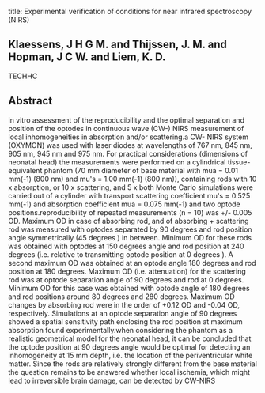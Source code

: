 title: Experimental verification of conditions for near infrared spectroscopy (NIRS)

## Klaessens, J H G M. and Thijssen, J. M. and Hopman, J C W. and Liem, K. D.
TECHHC


## Abstract
in vitro assessment of the reproducibility and the optimal separation and position of the optodes in continuous wave (CW-) NIRS measurement of local inhomogeneities in absorption and/or scattering.a CW- NIRS system (OXYMON) was used with laser diodes at wavelengths of 767 nm, 845 nm, 905 nm, 945 nm and 975 nm. For practical considerations (dimensions of neonatal head) the measurements were performed on a cylindrical tissue-equivalent phantom (70 mm diameter of base material with mua = 0.01 mm(-1) (800 nm) and mu's = 1.00 mm(-1) (800 nm)), containing rods with 10 x absorption, or 10 x scattering, and 5 x both Monte Carlo simulations were carried out of a cylinder with transport scattering coefficient mu's = 0.525 mm(-1) and absorption coefficient mua = 0.075 mm(-1) and two optode positions.reproducibility of repeated measurements (n = 10) was +/- 0.005 OD. Maximum OD in case of absorbing rod, and of absorbing + scattering rod was measured with optodes separated by 90 degrees and rod position angle symmetrically (45 degrees ) in between. Minimum OD for these rods was obtained with optodes at 150 degrees angle and rod position at 240 degrees (i.e. relative to transmitting optode position at 0 degrees ). A second maximum OD was obtained at an optode angle 180 degrees and rod position at 180 degrees. Maximum OD (i.e. attenuation) for the scattering rod was at optode separation angle of 90 degrees and rod at 0 degrees. Minimum OD for this case was obtained with optode angle of 180 degrees and rod positions around 80 degrees and 280 degrees. Maximum OD changes by absorbing rod were in the order of +0.12 OD and -0.04 OD, respectively. Simulations at an optode separation angle of 90 degrees showed a spatial sensitivity path enclosing the rod position at maximum absorption found experimentally.when considering the phantom as a realistic geometrical model for the neonatal head, it can be concluded that the optode position at 90 degrees angle would be optimal for detecting an inhomogeneity at 15 mm depth, i.e. the location of the periventricular white matter. Since the rods are relatively strongly different from the base material the question remains to be answered whether local ischemia, which might lead to irreversible brain damage, can be detected by CW-NIRS

